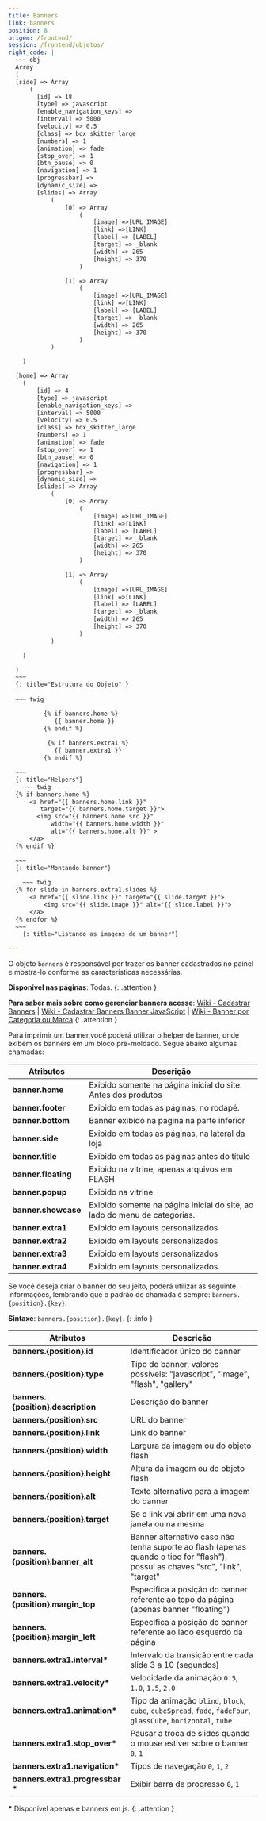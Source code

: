 ```yaml
---
title: Banners
link: banners
position: 8
origem: /frontend/ 
session: /frontend/objetos/
right_code: |
  ~~~ obj
  Array
  (
  [side] => Array
      (
        [id] => 18
        [type] => javascript
        [enable_navigation_keys] => 
        [interval] => 5000
        [velocity] => 0.5
        [class] => box_skitter_large
        [numbers] => 1
        [animation] => fade
        [stop_over] => 1
        [btn_pause] => 0
        [navigation] => 1
        [progressbar] => 
        [dynamic_size] => 
        [slides] => Array
            (
                [0] => Array
                    (
                        [image] =>[URL_IMAGE]
                        [link] =>[LINK]
                        [label] => [LABEL]
                        [target] => _blank
                        [width] => 265
                        [height] => 370
                    )

                [1] => Array
                    (
                        [image] =>[URL_IMAGE]
                        [link] =>[LINK]
                        [label] => [LABEL]
                        [target] => _blank
                        [width] => 265
                        [height] => 370
                    )
            )

    )

  [home] => Array
    (
        [id] => 4
        [type] => javascript
        [enable_navigation_keys] => 
        [interval] => 5000
        [velocity] => 0.5
        [class] => box_skitter_large
        [numbers] => 1
        [animation] => fade
        [stop_over] => 1
        [btn_pause] => 0
        [navigation] => 1
        [progressbar] => 
        [dynamic_size] => 
        [slides] => Array
            (
                [0] => Array
                    (
                        [image] =>[URL_IMAGE]
                        [link] =>[LINK]
                        [label] => [LABEL]
                        [target] => _blank
                        [width] => 265
                        [height] => 370
                    )

                [1] => Array
                    (
                        [image] =>[URL_IMAGE]
                        [link] =>[LINK]
                        [label] => [LABEL]
                        [target] => _blank
                        [width] => 265
                        [height] => 370
                    )
            )

    )

  )
  ~~~
  {: title="Estrutura do Objeto" }
  
  ~~~ twig

          {% if banners.home %}
             {{ banner.home }}
          {% endif %}
        
           {% if banners.extra1 %}
             {{ banner.extra1 }}
          {% endif %}

  ~~~
  {: title="Helpers"}
    ~~~ twig
  {% if banners.home %}
      <a href="{{ banners.home.link }}" 
         target="{{ banners.home.target }}">
        <img src="{{ banners.home.src }}" 
            width="{{ banners.home.width }}"
            alt="{{ banners.home.alt }}" >
      </a>
  {% endif %}
              
  ~~~
  {: title="Montando banner"}

    ~~~ twig
  {% for slide in banners.extra1.slides %}
      <a href="{{ slide.link }}" target="{{ slide.target }}">
          <img src="{{ slide.image }}" alt="{{ slide.label }}">
      </a>
  {% endfor %}                
  ~~~
    {: title="Listando as imagens de um banner"}

---
```


O objeto `banners` é responsável por trazer os banner cadastrados no painel e mostra-lo conforme as características necessárias.

**Disponível nas páginas**: Todas.
 {: .attention }

**Para saber mais sobre como gerenciar banners acesse**:
[Wiki - Cadastrar Banners](http://atendimento.tray.com.br/hc/pt-br/articles/211174318) |
[Wiki - Cadastrar Banners Banner JavaScript](http://atendimento.tray.com.br/hc/pt-br/articles/211175188) |
[Wiki - Banner por Categoria ou Marca](http://atendimento.tray.com.br/hc/pt-br/articles/211842757)
{: .attention }


Para imprimir um banner,você poderá utilizar o helper de banner, onde exibem os banners em um bloco pre-moldado. Segue abaixo algumas chamadas:




Atributos | Descrição
------------------- | ------
**banner.home** |	Exibido somente na página inicial do site. Antes dos produtos
**banner.footer** | Exibido em todas as páginas, no rodapé.
**banner.bottom**	| Banner exibido na pagina na parte inferior
**banner.side**|	Exibido em todas as páginas, na lateral da loja
**banner.title**|	Exibido em todas as páginas antes do título
**banner.floating**|	Exibido na vitrine, apenas arquivos em FLASH
**banner.popup**|	Exibido na vitrine
**banner.showcase**|	Exibido somente na página inicial do site, ao lado do menu de categorias.
**banner.extra1**|	Exibido em layouts personalizados
**banner.extra2**|	Exibido em layouts personalizados
**banner.extra3**|	Exibido em layouts personalizados
**banner.extra4**|	Exibido em layouts personalizados

Se você deseja criar o banner do seu jeito, poderá utilizar as seguinte informações, lembrando que o padrão de chamada é sempre: `banners.{position}.{key}`.

**Sintaxe**: `banners.{position}.{key}`.
 {: .info }

Atributos | Descrição
------------------- | ------
**banners.{position}.id** |	Identificador único do banner
**banners.{position}.type** |	Tipo do banner, valores possíveis: "javascript", "image", "flash", "gallery"
**banners.{position}.description** |	Descrição do banner
**banners.{position}.src** |	URL do banner
**banners.{position}.link** |	Link do banner
**banners.{position}.width** |	Largura da imagem ou do objeto flash
**banners.{position}.height** |	Altura da imagem ou do objeto flash
**banners.{position}.alt** |	Texto alternativo para a imagem do banner
**banners.{position}.target** |	Se o link vai abrir em uma nova janela ou na mesma
**banners.{position}.banner_alt** |	Banner alternativo caso não tenha suporte ao flash (apenas quando o tipo for "flash"), possui as chaves "src", "link", "target"
**banners.{position}.margin_top** |	Especifica a posição do banner referente ao topo da página (apenas banner "floating")
**banners.{position}.margin_left** |	Especifica a posição do banner referente ao lado esquerdo da página
**banners.extra1.interval\*** |	Intervalo da transição entre cada slide 3 a 10 (segundos)
**banners.extra1.velocity\***| Velocidade da animação `0.5`,  `1.0`,  `1.5`,  `2.0`
**banners.extra1.animation\*** |	Tipo da animação `blind`,  `block`,  `cube`, `cubeSpread`, `fade`, `fadeFour`, `glassCube`,  `horizontal`, `tube`
**banners.extra1.stop_over\*** |	Pausar a troca de slides quando o mouse estiver sobre o banner `0`, `1`
**banners.extra1.navigation\*** |	Tipos de navegação `0`, `1`, `2`
**banners.extra1.progressbar \***|	Exibir barra de progresso `0`,  `1`

**\*** Disponível apenas e banners em js.
 {: .attention }